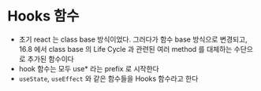 # Hooks 함수

- 초기 react 는 class base 방식이었다. 그러다가 함수 base 방식으로 변경되고, 16.8 에서 class base 의 Life Cycle 과 관련된
  여러 method 를 대체하는 수단으로 추가된 함수이다
- hook 함수는 모두 use\* 라는 prefix 로 시작한다
- `useState`, `useEffect` 와 같은 함수들을 Hooks 함수라고 한다
